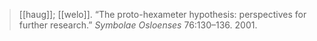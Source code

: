 > [[haug]]; [[welo]]. “The proto-hexameter hypothesis: perspectives for further research.” _Symbolae Osloenses_ 76:130–136. 2001.